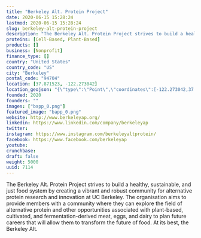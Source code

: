 ```yaml
---
title: "Berkeley Alt. Protein Project"
date: 2020-06-15 15:28:24
lastmod: 2020-06-15 15:28:24
slug: berkeley-alt-protein-project
description: "The Berkeley Alt. Protein Project strives to build a healthy, sustainable, and just food system by creating a vibrant and robust community for alternative protein research and innovation at UC Berkeley. The organisation aims to provide members with a community where they can explore the field of alternative protein and other opportunities associated with plant-based, cultivated, and fermentation-derived meat, eggs, and dairy to plan future careers that will allow them to transform the future of food. At its best, the Berkeley Alt."
proteins: [Cell-Based, Plant-Based]
products: []
business: [Nonprofit]
finance_type: []
country: "United States"
country_code: "US"
city: "Berkeley"
postal_code: "94704"
location: [37.871523, -122.273042]
location_geojson: "{\"type\":\"Point\",\"coordinates\":[-122.273042,37.871523]}"
founded: 2020
founders: ""
images: ["bapp_0.png"]
featured_image: "bapp_0.png"
website: http://www.berkeleyap.org/
linkedin: https://www.linkedin.com/company/berkeleyap
twitter: 
instagram: https://www.instagram.com/berkeleyaltprotein/
facebook: https://www.facebook.com/berkeleyap
youtube: 
crunchbase: 
draft: false
weight: 5000
uuid: 7114
---
```

The Berkeley Alt. Protein Project strives to build a healthy, sustainable, and just food system by creating a vibrant and robust community for alternative protein research and innovation at UC Berkeley. The organisation aims to provide members with a community where they can explore the field of alternative protein and other opportunities associated with plant-based, cultivated, and fermentation-derived meat, eggs, and dairy to plan future careers that will allow them to transform the future of food. At its best, the Berkeley Alt.
